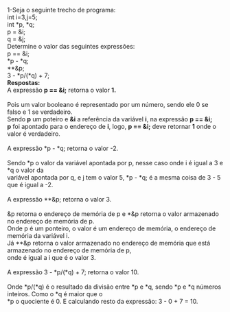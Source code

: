 1-Seja o seguinte trecho de programa:<br/>
int i=3,j=5;<br/>
int *p, *q;<br/>
p = &i;<br/>
q = &j;<br/>
Determine o valor das seguintes expressões:<br/>
p == &i;<br/>
*p - *q;<br/>
**&p;<br/>
3 - *p/(*q) + 7;<br/>
**Respostas:**<br/>
A expressão **p == &i;** retorna o valor **1.**<br/><br/>
Pois um valor booleano é representado por um número, sendo ele 0 se falso e 1 se verdadeiro.<br/>
Sendo **p** um poteiro e **&i** a referência da variável **i**, na expressão **p == &i;**<br/>
**p** foi apontado para o endereço de **i**, logo, **p == &i;** deve retornar **1** onde o valor é verdadeiro.<br/><br/>
A expressão *p - *q; retorna o valor -2.<br/><br/>
Sendo *p o valor da variável apontada por p, nesse caso onde i é igual a 3  e *q o valor da <br/>variável apontada por q, e j tem o valor 5, *p - *q; é a mesma coisa de 3 - 5 que é igual a -2.
<br/><br/>
A expressão **&p; retorna o valor 3.<br/><br/>
&p retorna o endereço de memória de p e *&p retorna o valor armazenado no endereço de memória de p.<br/>
Onde p é um ponteiro, o valor é um endereço de memória, o endereço de memória da variável i.<br/>
Já **&p retorna o valor armazenado no endereço de memória que está armazenado no endereço de memória de p,<br/>
onde é igual a i que é o valor 3.
<br/><br/>
A expressão 3 - *p/(*q) + 7; retorna o valor 10.<br/><br/>
Onde *p/(*q) é o resultado da divisão entre *p e *q, sendo *p e *q números inteiros. Como o *q é maior que o<br/> *p o quociente é 0. E calculando resto da expressão: 3 - 0 + 7 = 10.
